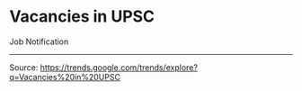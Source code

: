 # Vacancies in UPSC

Job Notification

---

Source: https://trends.google.com/trends/explore?q=Vacancies%20in%20UPSC